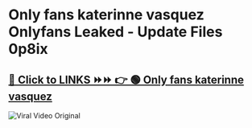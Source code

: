
 # Only fans katerinne vasquez Onlyfans Leaked - Update Files 0p8ix

## <h2><a href="https://clipsfans.com/Only_fans_katerinne_vasquez&ref=git">🔗 Click to LINKS ⏩⏩ 👉 🟢 Only fans katerinne vasquez </a></h2>

<a href="https://clipsfans.com/Only_fans_katerinne_vasquez&ref=git" rel="nofollow" data-target="animated-image.originalLink"><img src="https://i.ibb.co.com/xMMVF88/686577567.gif" alt="Viral Video Original" style="max-width: 100%; display: inline-block;" data-target="animated-image.originalImage"></a>

